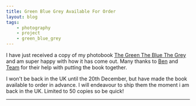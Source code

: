```yaml
---
title: Green Blue Grey Available For Order
layout: blog
tags:
    - photography
    - project
    - green_blue_grey
---
```

I have just received a copy of my photobook [The Green The Blue The Grey](/projects/the_green_the_blue_the_grey/) and am super happy with how it has come out. Many thanks to [Ben](http://benjaminbostock.com/) and [Team](http://www.team-impression.com/) for their help with putting the book together.

I won't be back in the UK until the 20th December, but have made the book available to order in advance. I will endeavour to ship them the moment i am back in the UK. Limited to 50 copies so be quick!

<hr />
